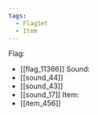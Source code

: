 ```yaml
---
tags:
  - FlagSet
  - Item
---
```

Flag:
- [[flag_11366]]
Sound:
- [[sound_44]]
- [[sound_43]]
- [[sound_17]]
Item:
- [[item_456]]
